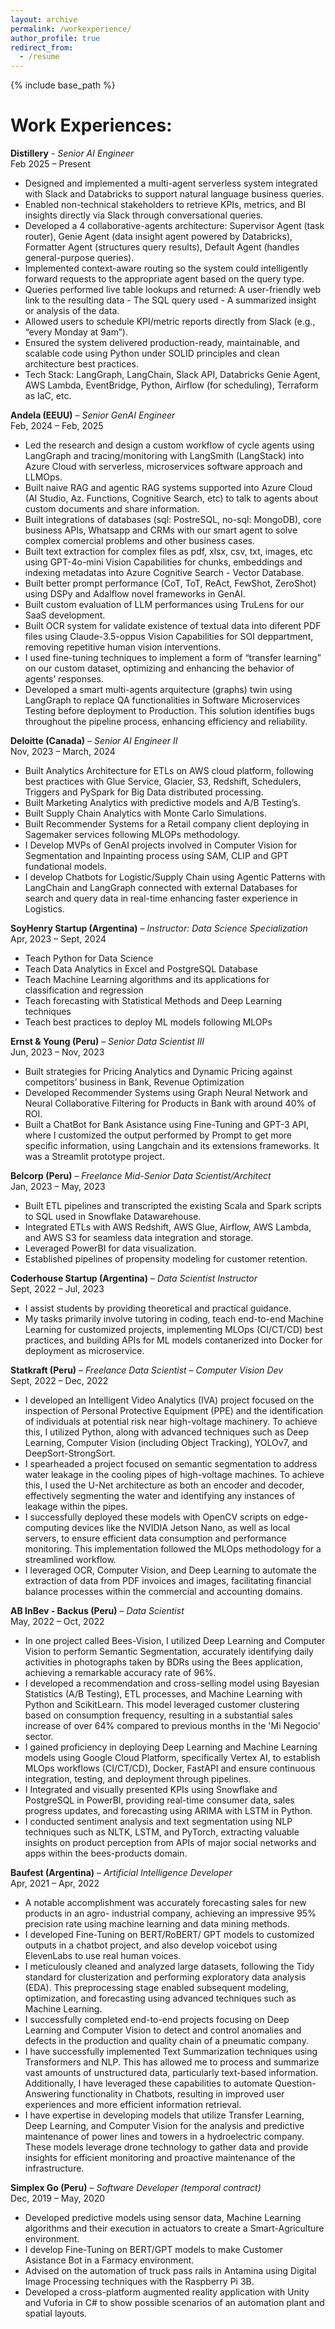 ```yaml
---
layout: archive
permalink: /workexperience/
author_profile: true
redirect_from:
  - /resume
---
```


{% include base_path %}

# Work Experiences:

**Distillery** - _Senior AI Engineer_
<br/>Feb 2025 – Present

- Designed and implemented a multi-agent serverless system integrated with Slack and Databricks to support natural language business queries.
- Enabled non-technical stakeholders to retrieve KPIs, metrics, and BI insights directly via Slack through conversational queries.
- Developed a 4 collaborative-agents architecture: Supervisor Agent (task router), Genie Agent (data insight agent powered by Databricks), Formatter Agent (structures query results), Default Agent (handles general-purpose queries).
- Implemented context-aware routing so the system could intelligently forward requests to the appropriate agent based on the query type.
- Queries performed live table lookups and returned: A user-friendly web link to the resulting data - The SQL query used - A summarized insight or analysis of the data.
- Allowed users to schedule KPI/metric reports directly from Slack (e.g., “every Monday at 9am”).
- Ensured the system delivered production-ready, maintainable, and scalable code using Python under SOLID principles and clean architecture best practices.
- Tech Stack: LangGraph, LangChain, Slack API, Databricks Genie Agent, AWS Lambda, EventBridge, Python, Airflow (for scheduling), Terraform as IaC, etc.

**Andela (EEUU)** – _Senior GenAI Engineer_
<br/>Feb, 2024 – Feb, 2025

- Led the research and design a custom workflow of cycle agents using LangGraph and tracing/monitoring with LangSmith (LangStack) into Azure Cloud with serverless, microservices software approach and LLMOps.
- Built naive RAG and agentic RAG systems supported into Azure Cloud (AI Studio, Az. Functions, Cognitive Search, etc) to talk to agents about custom documents and share information.
- Built integrations of databases (sql: PostreSQL, no-sql: MongoDB), core business APIs, Whatsapp and CRMs with our smart agent to solve complex comercial problems and other business cases.
- Built text extraction for complex files as pdf, xlsx, csv, txt, images, etc using GPT-4o-mini Vision Capabilities for chunks, embeddings and indexing metadatas into Azure Cognitive Search - Vector Database.
- Built better prompt performance (CoT, ToT, ReAct, FewShot, ZeroShot) using DSPy and Adalflow novel frameworks in GenAI.
- Built custom evaluation of LLM performances using TruLens for our SaaS development.
- Built OCR system for validate existence of textual data into diferent PDF files using Claude-3.5-oppus Vision Capabilities for SOI deppartment, removing repetitive human vision interventions.
- I used fine-tuning techniques to implement a form of “transfer learning” on our custom dataset, optimizing and enhancing the behavior of agents’ responses.
- Developed a smart multi-agents arquitecture (graphs) twin using LangGraph to replace QA functionalities in Software Microservices Testing before deployment to Production. This solution identifies bugs throughout the pipeline process, enhancing efficiency and reliability.

**Deloitte (Canada)** – _Senior AI Engineer II_
<br/>Nov, 2023 – March, 2024

- Built Analytics Architecture for ETLs on AWS cloud platform, following best practices with Glue Service, Glacier, S3, Redshift, Schedulers, Triggers and PySpark for Big Data distributed processing.
- Built Marketing Analytics with predictive models and A/B Testing’s.
- Built Supply Chain Analytics with Monte Carlo Simulations.
- Built Recommender Systems for a Retail company client deploying in Sagemaker services following MLOPs methodology.
- I Develop MVPs of GenAI projects involved in Computer Vision for Segmentation and Inpainting process using SAM, CLIP and GPT fundational models.
- I develop Chatbots for Logistic/Supply Chain using Agentic Patterns with LangChain and LangGraph connected with external Databases for search and query data in real-time enhancing faster experience in Logistics.

**SoyHenry Startup (Argentina)** – _Instructor: Data Science Specialization_
<br/>Apr, 2023 – Sept, 2024

- Teach Python for Data Science
- Teach Data Analytics in Excel and PostgreSQL Database
- Teach Machine Learning algorithms and its applications for classification and regression
- Teach forecasting with Statistical Methods and Deep Learning techniques
- Teach best practices to deploy ML models following MLOPs

**Ernst & Young (Peru)** – _Senior Data Scientist III_
<br/>Jun, 2023 – Nov, 2023

- Built strategies for Pricing Analytics and Dynamic Pricing against competitors’ business in Bank, Revenue Optimization
- Developed Recommender Systems using Graph Neural Network and Neural Collaborative Filtering for Products in Bank with around 40% of ROI.
- Built a ChatBot for Bank Asistance using Fine-Tuning and GPT-3 API, where I customized the output performed by Prompt to get more specific information, using Langchain and its extensions frameworks. It was a Streamlit prototype project.

**Belcorp (Peru)** – _Freelance Mid-Senior Data Scientist/Architect_
<br/>Jan, 2023 – May, 2023

- Built ETL pipelines and transcripted the existing Scala and Spark scripts to SQL used in Snowflake Datawarehouse.
- Integrated ETLs with AWS Redshift, AWS Glue, Airflow, AWS Lambda, and AWS S3 for seamless data integration and storage.
- Leveraged PowerBI for data visualization.
- Established pipelines of propensity modeling for customer retention.

**Coderhouse Startup (Argentina)** – _Data Scientist Instructor_
<br/>Sept, 2022 – Jul, 2023

- I assist students by providing theoretical and practical guidance.
- My tasks primarily involve tutoring in coding, teach end-to-end Machine Learning for customized projects, implementing MLOps (CI/CT/CD) best practices, and building APIs for ML models contanerized into Docker for deployment as microservice.

**Statkraft (Peru)** – _Freelance Data Scientist – Computer Vision Dev_
<br/>Sept, 2022 – Dec, 2022

- I developed an Intelligent Video Analytics (IVA) project focused on the inspection of Personal Protective Equipment (PPE) and the identification of individuals at potential risk near high-voltage machinery. To achieve this, I utilized Python, along with advanced techniques such as Deep Learning, Computer Vision (including Object Tracking), YOLOv7, and DeepSort-StrongSort.
- I spearheaded a project focused on semantic segmentation to address water leakage in the cooling pipes of high-voltage machines. To achieve this, I used the U-Net architecture as both an encoder and decoder, effectively segmenting the water and identifying any instances of leakage within the pipes.
- I successfully deployed these models with OpenCV scripts on edge-computing devices like the NVIDIA Jetson Nano, as well as local servers, to ensure efficient data consumption and performance monitoring. This implementation followed the MLOps methodology for a streamlined workflow.
- I leveraged OCR, Computer Vision, and Deep Learning to automate the extraction of data from PDF invoices and images, facilitating financial balance processes within the commercial and accounting domains.

**AB InBev - Backus (Peru)** – _Data Scientist_
<br/>May, 2022 – Oct, 2022

- In one project called Bees-Vision, I utilized Deep Learning and Computer Vision to perform Semantic Segmentation, accurately identifying daily activities in photographs taken by BDRs using the Bees application, achieving a remarkable accuracy rate of 96%.
- I developed a recommendation and cross-selling model using Bayesian Statistics (A/B Testing), ETL processes, and Machine Learning with Python and ScikitLearn. This model leveraged customer clustering based on consumption frequency, resulting in a substantial sales increase of over 64% compared to previous months in the 'Mi Negocio' sector.
- I gained proficiency in deploying Deep Learning and Machine Learning models using Google Cloud Platform, specifically Vertex AI, to establish MLOps workflows (CI/CT/CD), Docker, FastAPI and ensure continuous integration, testing, and deployment through pipelines.
- I Integrated and visually presented KPIs using Snowflake and PostgreSQL in PowerBI, providing real-time consumer data, sales progress updates, and forecasting using ARIMA with LSTM in Python.
- I conducted sentiment analysis and text segmentation using NLP techniques such as NLTK, LSTM, and PyTorch, extracting valuable insights on product perception from APIs of major social networks and apps within the bees-products domain.

**Baufest (Argentina)** – _Artificial Intelligence Developer_
<br/>Apr, 2021 – Apr, 2022

- A notable accomplishment was accurately forecasting sales for new products in an agro- industrial company, achieving an impressive 95% precision rate using machine learning and data mining methods.
- I developed Fine-Tuning on BERT/RoBERT/ GPT models to customized outputs in a chatbot project, and also develop voicebot using ElevenLabs to use real human voices.
- I meticulously cleaned and analyzed large datasets, following the Tidy standard for clusterization and performing exploratory data analysis (EDA). This preprocessing stage enabled subsequent modeling, optimization, and forecasting using advanced techniques such as Machine Learning.
- I successfully completed end-to-end projects focusing on Deep Learning and Computer Vision to detect and control anomalies and defects in the production and quality chain of a pneumatic company.
- I have successfully implemented Text Summarization techniques using Transformers and NLP. This has allowed me to process and summarize vast amounts of unstructured data, particularly text-based information. Additionally, I have leveraged these capabilities to automate Question- Answering functionality in Chatbots, resulting in improved user experiences and more efficient information retrieval.
- I have expertise in developing models that utilize Transfer Learning, Deep Learning, and Computer Vision for the analysis and predictive maintenance of power lines and towers in a hydroelectric company. These models leverage drone technology to gather data and provide insights for efficient monitoring and proactive maintenance of the infrastructure.

**Simplex Go (Peru)** – _Software Developer (temporal contract)_
<br/>Dec, 2019 – May, 2020

- Developed predictive models using sensor data, Machine Learning algorithms and their execution in actuators to create a Smart-Agriculture environment.
- I develop Fine-Tuning on BERT/GPT models to make Customer Asistance Bot in a Farmacy environment.
- Advised on the automation of truck pass rails in Antamina using Digital Image Processing techniques with the Raspberry Pi 3B.
- Developed a cross-platform augmented reality application with Unity and Vuforia in C# to show possible scenarios of an automation plant and spatial layouts.
